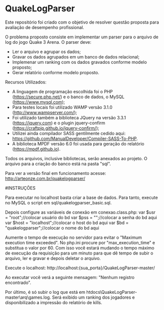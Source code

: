 # QuakeLogParser

Este repositório foi criado com o objetivo de resolver questão proposta para avaliação de desempenho profissional. 


O problema proposto consiste em implementar um parser para o arquivo de log do jogo Quake 3 Arena. O parser deve:

* Ler o arquivo e agrupar os dados;
* Gravar os dados agrupados em um banco de dados relacional;
* Implemenar um ranking com os dados gravados conforme modelo proposto;
* Gerar relatório conforme modelo proposto.


Recursos Utilizados:

* A linguagem de programação escolhida foi o PHP (https://secure.php.net/) e o banco de dados, o MySQL (https://www.mysql.com);
* Para testes locais foi utilizado WAMP versão 3.1.0 (http://www.wampserver.com/);
* Foi utilizado também a biblioteca JQuery na versão 3.3.1 (https://jquery.com) e o plugin jquery-confirm (https://craftpip.github.io/jquery-confirm/);
* Utilizei ainda compilador SASS gentilmente cedido aqui: https://github.com/ManualDeveloper/Compiler-SASS-To-PHP. 
* A biblioteca MPDF versão 6.0 foi usada para geração do relatório (https://mpdf.github.io).


Todos os arquivos, inclusive bibliotecas, serão anexados ao projeto. O arquivo para a criação do banco está na pasta "sql".


Para ver a versão final em funcionamento acesse: http://arteonze.com.br/quakelogparser/

#INSTRUÇÕES

Para executar no localhost basta criar a base de dados. Para tanto, execute no MySQL o script em sql/quakelogparser_basic.sql. 

Depois configure as variáveis de conexão em conexao.class.php:
var $usr = "root";//colocar usuário do bd
var $pss = "";//colocar a senha do bd aqui
var $host = "localhost";//colocar o host do bd aqui
var $bd = "quakelogparser";//colocar o nome do bd aqui

Aumente o tempo de execução no servidor para evitar o "Maximum execution time exceeded". No php.ini procure por "max_execution_time" e substitua o valor por 60. Com isso você estará mudando o tempo máximo de execução da requisição para um minuto para que dê tempo de subir o arquivo, ler e gravar e depois deletar o arquivo.

Execute o localhost: http://localhost:{sua_porta}/QuakeLogParser-master/

Ao executar você verá a seguinte mensagem: "Nenhum registro encontrado".

Por último, é só subir o log que está em htdocs\QuakeLogParser-master\arq\games.log. Será exibido um ranking dos jogadores e disponibilizado a impressão do relatório de kills.
